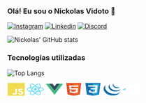 

### Olá! Eu sou o Nickolas Vidoto 👋

[![Instagram](https://img.shields.io/badge/Instagram-E4405F?style=for-the-badge&logo=instagram&logoColor=white)](https://www.instagram.com/nickolasvdt/)
[![Linkedin](https://img.shields.io/badge/LinkedIn-0077B5?style=for-the-badge&logo=linkedin&logoColor=white)](https://www.linkedin.com/in/nickolas-vidoto-782824213/)
[![Discord](https://img.shields.io/badge/Discord-7289DA?style=for-the-badge&logo=discord&logoColor=white)](https://discord.gg/GSuRM9vQGQ)

![Nickolas' GitHub stats](https://github-readme-stats.vercel.app/api?username=nickolasvdt&show_icons=true&theme=tokyonight)

### Tecnologias utilizadas

![Top Langs](https://readme-stats-jade-sigma-five.vercel.app/api/top-langs/?username=nickolasvdt)

<div style="display: inline_block">
<img align="center" alt="Rafa-Js" height="30" width="40" src="https://raw.githubusercontent.com/devicons/devicon/master/icons/javascript/javascript-plain.svg">
<img align="center" alt="Rafa-Csharp" height="30" width="40" src="https://raw.githubusercontent.com/devicons/devicon/master/icons/react/react-original.svg">
<img align="center" alt="Rafa-Csharp" height="30" width="40" src="https://raw.githubusercontent.com/devicons/devicon/master/icons/vuejs/vuejs-original.svg">
<img align="center" alt="Rafa-Csharp" height="30" width="40" src="https://raw.githubusercontent.com/devicons/devicon/master/icons/html5/html5-original.svg">
<img align="center" alt="Rafa-Csharp" height="30" width="40" src="https://raw.githubusercontent.com/devicons/devicon/master/icons/css3/css3-original.svg">
<img align="center" alt="Rafa-Csharp" height="30" width="40" src="https://raw.githubusercontent.com/devicons/devicon/master/icons/jquery/jquery-original.svg">
<img align="center" alt="Rafa-Csharp" height="30" width="40" src="https://raw.githubusercontent.com/devicons/devicon/master/icons/tailwindcss/tailwindcss-original-wordmark.svg">
</div>
